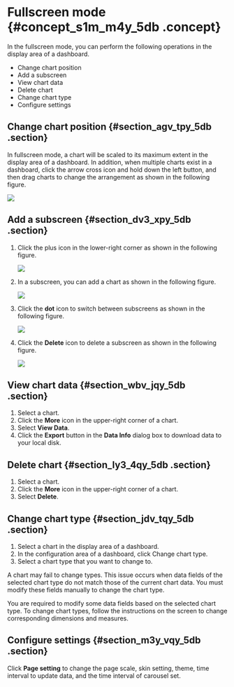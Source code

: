# Fullscreen mode {#concept_s1m_m4y_5db .concept}

In the fullscreen mode, you can perform the following operations in the display area of a dashboard.

-   Change chart position
-   Add a subscreen
-   View chart data
-   Delete chart
-   Change chart type
-   Configure settings

## Change chart position {#section_agv_tpy_5db .section}

In fullscreen mode, a chart will be scaled to its maximum extent in the display area of a dashboard. In addition, when multiple charts exist in a dashboard, click the arrow cross icon and hold down the left button, and then drag charts to change the arrangement as shown in the following figure.

![](http://static-aliyun-doc.oss-cn-hangzhou.aliyuncs.com/assets/img/9120/15543673531524_en-US.png)

## Add a subscreen {#section_dv3_xpy_5db .section}

1.  Click the plus icon in the lower-right corner as shown in the following figure.

    ![](http://static-aliyun-doc.oss-cn-hangzhou.aliyuncs.com/assets/img/9120/155436735333263_en-US.png)

2.  In a subscreen, you can add a chart as shown in the following figure.

    ![](http://static-aliyun-doc.oss-cn-hangzhou.aliyuncs.com/assets/img/9120/15543673531528_en-US.png)

3.  Click the **dot** icon to switch between subscreens as shown in the following figure.

    ![](http://static-aliyun-doc.oss-cn-hangzhou.aliyuncs.com/assets/img/9120/15543673541529_en-US.png)

4.  Click the **Delete** icon to delete a subscreen as shown in the following figure.

    ![](http://static-aliyun-doc.oss-cn-hangzhou.aliyuncs.com/assets/img/9120/15543673541530_en-US.png)


## View chart data {#section_wbv_jqy_5db .section}

1.  Select a chart.
2.  Click the **More** icon in the upper-right corner of a chart.
3.  Select **View Data**.
4.  Click the **Export** button in the **Data Info** dialog box to download data to your local disk.

## Delete chart {#section_ly3_4qy_5db .section}

1.  Select a chart.
2.  Click the **More** icon in the upper-right corner of a chart.
3.  Select **Delete**.

## Change chart type {#section_jdv_tqy_5db .section}

1.  Select a chart in the display area of a dashboard.
2.  In the configuration area of a dashboard, click Change chart type.
3.  Select a chart type that you want to change to.

A chart may fail to change types. This issue occurs when data fields of the selected chart type do not match those of the current chart data. You must modify these fields manually to change the chart type.

You are required to modify some data fields based on the selected chart type. To change chart types, follow the instructions on the screen to change corresponding dimensions and measures.

## Configure settings {#section_m3y_vqy_5db .section}

Click **Page setting** to change the page scale, skin setting, theme, time interval to update data, and the time interval of carousel set.

